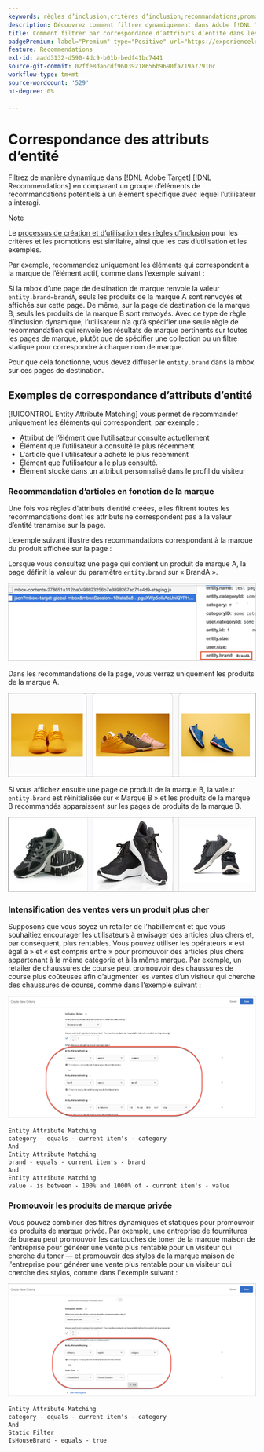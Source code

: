 ```yaml
---
keywords: règles d’inclusion;critères d’inclusion;recommandations;promotion;promotions;filtrage dynamique;dynamique;correspondance des attributs d’entité
description: Découvrez comment filtrer dynamiquement dans Adobe [!DNL Target] Recommendations en comparant un groupe d’éléments potentiels à un élément spécifique avec lequel l’utilisateur a interagi.
title: Comment filtrer par correspondance d’attributs d’entité dans les activités Recommendations ?
badgePremium: label="Premium" type="Positive" url="https://experienceleague.adobe.com/docs/target/using/introduction/intro.html?lang=en#premium newtab=true" tooltip="Voir ce qui est inclus dans Target Premium."
feature: Recommendations
exl-id: aadd3132-d590-4dc9-b01b-bedf41bc7441
source-git-commit: 02ffe8da6cdf96039218656b9690fa719a77910c
workflow-type: tm+mt
source-wordcount: '529'
ht-degree: 0%

---
```


# Correspondance des attributs d’entité

Filtrez de manière dynamique dans [!DNL Adobe Target] [!DNL Recommendations] en comparant un groupe d’éléments de recommandations potentiels à un élément spécifique avec lequel l’utilisateur a interagi.

>[!NOTE]
>
>Le [processus de création et d’utilisation des règles d’inclusion](/help/main/c-recommendations/c-algorithms/use-dynamic-and-static-inclusion-rules.md) pour les critères et les promotions est similaire, ainsi que les cas d’utilisation et les exemples.

Par exemple, recommandez uniquement les éléments qui correspondent à la marque de l’élément actif, comme dans l’exemple suivant :

Si la mbox d’une page de destination de marque renvoie la valeur `entity.brand=brandA`, seuls les produits de la marque A sont renvoyés et affichés sur cette page. De même, sur la page de destination de la marque B, seuls les produits de la marque B sont renvoyés. Avec ce type de règle d’inclusion dynamique, l’utilisateur n’a qu’à spécifier une seule règle de recommandation qui renvoie les résultats de marque pertinents sur toutes les pages de marque, plutôt que de spécifier une collection ou un filtre statique pour correspondre à chaque nom de marque.

Pour que cela fonctionne, vous devez diffuser le `entity.brand` dans la mbox sur ces pages de destination.

## Exemples de correspondance d’attributs d’entité

[!UICONTROL Entity Attribute Matching] vous permet de recommander uniquement les éléments qui correspondent, par exemple :

* Attribut de l’élément que l’utilisateur consulte actuellement
* Élément que l’utilisateur a consulté le plus récemment
* L&#39;article que l&#39;utilisateur a acheté le plus récemment
* Élément que l’utilisateur a le plus consulté.
* Élément stocké dans un attribut personnalisé dans le profil du visiteur

### Recommandation d’articles en fonction de la marque

Une fois vos règles d’attributs d’entité créées, elles filtrent toutes les recommandations dont les attributs ne correspondent pas à la valeur d’entité transmise sur la page.

L’exemple suivant illustre des recommandations correspondant à la marque du produit affichée sur la page :

Lorsque vous consultez une page qui contient un produit de marque A, la page définit la valeur du paramètre `entity.brand` sur « BrandA ».

![Exemple d’appel Target](/help/main/c-recommendations/c-algorithms/assets/example-target-call.png)

Dans les recommandations de la page, vous verrez uniquement les produits de la marque A.

![Recommandations relatives à la marque A](/help/main/c-recommendations/c-algorithms/assets/brandA.png)

Si vous affichez ensuite une page de produit de la marque B, la valeur `entity.brand` est réinitialisée sur « Marque B » et les produits de la marque B recommandés apparaissent sur les pages de produits de la marque B.

![Recommandations relatives à la marque B](/help/main/c-recommendations/c-algorithms/assets/brandB.png)

### Intensification des ventes vers un produit plus cher

Supposons que vous soyez un retailer de l&#39;habillement et que vous souhaitiez encourager les utilisateurs à envisager des articles plus chers et, par conséquent, plus rentables. Vous pouvez utiliser les opérateurs « est égal à » et « est compris entre » pour promouvoir des articles plus chers appartenant à la même catégorie et à la même marque. Par exemple, un retailer de chaussures de course peut promouvoir des chaussures de course plus coûteuses afin d’augmenter les ventes d’un visiteur qui cherche des chaussures de course, comme dans l’exemple suivant :

![Vente incitative](/help/main/c-recommendations/c-algorithms/assets/upsell.png)

```
Entity Attribute Matching
category - equals - current item's - category 
And 
Entity Attribute Matching
brand - equals - current item's - brand 
And 
Entity Attribute Matching
value - is between - 100% and 1000% of - current item's - value
```

### Promouvoir les produits de marque privée

Vous pouvez combiner des filtres dynamiques et statiques pour promouvoir les produits de marque privée. Par exemple, une entreprise de fournitures de bureau peut promouvoir les cartouches de toner de la marque maison de l&#39;entreprise pour générer une vente plus rentable pour un visiteur qui cherche du toner — et promouvoir des stylos de la marque maison de l&#39;entreprise pour générer une vente plus rentable pour un visiteur qui cherche des stylos, comme dans l&#39;exemple suivant :

![Marque House](/help/main/c-recommendations/c-algorithms/assets/housebrand.png)

```
Entity Attribute Matching
category - equals - current item's - category 
And
Static Filter
IsHouseBrand - equals - true
```
